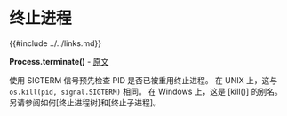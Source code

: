 # 终止进程

{{#include ../../links.md}}

**Process.terminate()** - [原文](https://psutil.readthedocs.io/en/latest/#psutil.Process.terminate) <a name="Process.terminate" ></a>

使用 SIGTERM 信号预先检查 PID 是否已被重用终止进程。 在 UNIX 上，这与 `os.kill(pid, signal.SIGTERM)` 相同。 在 Windows 上，这是 [kill()] 的别名。 另请参阅如何[终止进程树]和[终止子进程]。
